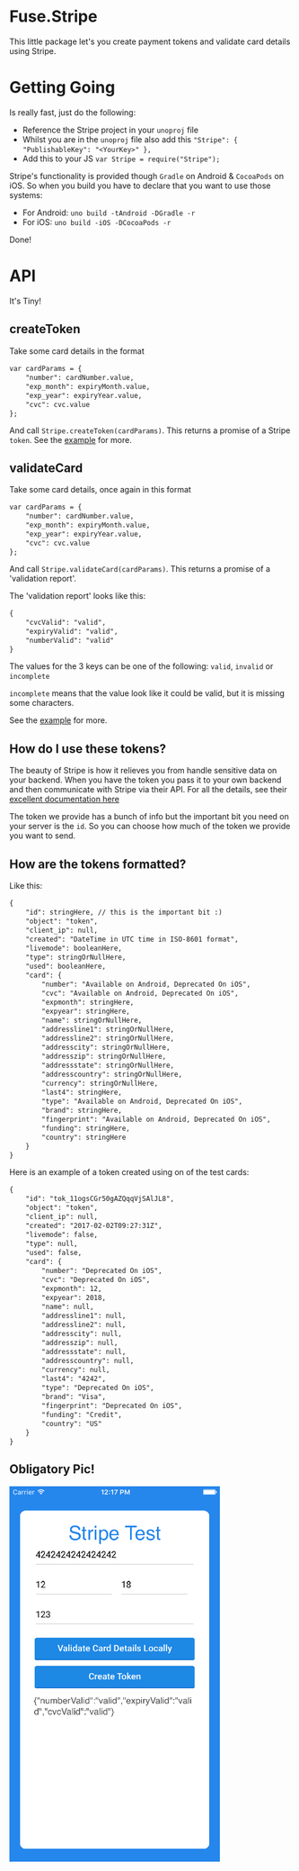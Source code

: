 # Fuse.Stripe

This little package let's you create payment tokens and validate card details using Stripe.

# Getting Going

Is really fast, just do the following:

- Reference the Stripe project in your `unoproj` file
- Whilst you are in the `unoproj` file also add this `"Stripe": { "PublishableKey": "<YourKey>" },`
- Add this to your JS `var Stripe = require("Stripe");`

Stripe's functionality is provided though `Gradle` on Android & `CocoaPods` on iOS. So when you build you have to declare that you want to use those systems:

- For Android: `uno build -tAndroid -DGradle -r`
- For iOS: `uno build -iOS -DCocoaPods -r`

Done!

# API

It's Tiny!

## createToken

Take some card details in the format

```
var cardParams = {
	"number": cardNumber.value,
	"exp_month": expiryMonth.value,
	"exp_year": expiryYear.value,
	"cvc": cvc.value
};
```

And call `Stripe.createToken(cardParams)`. This returns a promise of a Stripe `token`. See the [example](./Examples/CreateTokenExample/MainView.js) for more.

## validateCard

Take some card details, once again in this format

```
var cardParams = {
	"number": cardNumber.value,
	"exp_month": expiryMonth.value,
	"exp_year": expiryYear.value,
	"cvc": cvc.value
};
```

And call `Stripe.validateCard(cardParams)`. This returns a promise of a 'validation report'.

The 'validation report' looks like this:

```
{
	"cvcValid": "valid",
	"expiryValid": "valid",
	"numberValid": "valid"
}
```

The values for the 3 keys can be one of the following: `valid`, `invalid` or `incomplete`

`incomplete` means that the value look like it could be valid, but it is missing some characters.

See the [example](./Examples/CreateTokenExample/MainView.js) for more.

## How do I use these tokens?

The beauty of Stripe is how it relieves you from handle sensitive data on your backend. When you have the token you pass it to your own backend and then communicate with Stripe via their API. For all the details, see their [excellent documentation here](https://stripe.com/docs)

The token we provide has a bunch of info but the important bit you need on your server is the `id`. So you can choose how much of the token we provide you want to send.

## How are the tokens formatted?

Like this:

```
{
	"id": stringHere, // this is the important bit :)
	"object": "token",
	"client_ip": null,
	"created": "DateTime in UTC time in ISO-8601 format",
	"livemode": booleanHere,
	"type": stringOrNullHere,
	"used": booleanHere,
	"card": {
		"number": "Available on Android, Deprecated On iOS",
		"cvc": "Available on Android, Deprecated On iOS",
		"expmonth": stringHere,
		"expyear": stringHere,
		"name": stringOrNullHere,
		"addressline1": stringOrNullHere,
		"addressline2": stringOrNullHere,
		"addresscity": stringOrNullHere,
		"addresszip": stringOrNullHere,
		"addressstate": stringOrNullHere,
		"addresscountry": stringOrNullHere,
		"currency": stringOrNullHere,
		"last4": stringHere,
		"type": "Available on Android, Deprecated On iOS",
		"brand": stringHere,
		"fingerprint": "Available on Android, Deprecated On iOS",
		"funding": stringHere,
		"country": stringHere
	}
}
```

Here is an example of a token created using on of the test cards:

```
{
	"id": "tok_11ogsCGr50gAZQqqVjSAlJL8",
	"object": "token",
	"client_ip": null,
	"created": "2017-02-02T09:27:31Z",
	"livemode": false,
	"type": null,
	"used": false,
	"card": {
		"number": "Deprecated On iOS",
		"cvc": "Deprecated On iOS",
		"expmonth": 12,
		"expyear": 2018,
		"name": null,
		"addressline1": null,
		"addressline2": null,
		"addresscity": null,
		"addresszip": null,
		"addressstate": null,
		"addresscountry": null,
		"currency": null,
		"last4": "4242",
		"type": "Deprecated On iOS",
		"brand": "Visa",
		"fingerprint": "Deprecated On iOS",
		"funding": "Credit",
		"country": "US"
	}
}
```

## Obligatory Pic!

![wee](./Examples/CreateTokenExample/screenshot.png)

